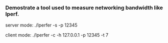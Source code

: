 ### Demostrate a tool used to measure networking bandwidth like Iperf.

server mode:  ./Iperfer -s -p 12345

client mode:  ./Iperfer -c -h 127.0.0.1 -p 12345 -t 7
